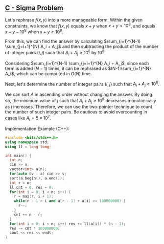## [C - Sigma Problem](https://atcoder.jp/contests/abc353/tasks/abc353_c)


<!-- $f(x, y)$ を扱いやすい形に言い換えましょう。今回の制約の範囲では、$f(x, y)$ は $x+y < 10^8$ のとき $x+y、x + y \ge 10^8$ のとき $x+y-10^8$ に等しいことがわかります。

このことから、$\sum_{i=1}^{N-1} \sum_{j=i+1}^{N} A_i + A_j$ を求め、そこから $A_i + A_j$ が $10^8$ 以上となる整数組 $(i, j) (1 \le i < j \le N)$ の個数 $\times 10^8$ を引けば答えが求まります。

$\sum_{i=1}^{N-1} \sum_{j=i+1}^{N} A_i + A_j$ を考えると、各項が $N-1$ 回加算されることから、これは $(N-1)\sum_{i=1}^{N} A_i$ と言い換えられ、$O(N)$ で求められます。

次に、$A_i + A_j$ が $10^8$ 以上となる整数組 $(i, j) (1 \le i < j \le N)$ の個数を求めましょう。

$A$ を昇順に並び替えても答えは変わらないので昇順に並び替えておきます。すると、$A_i + A_j \ge 10^8$ なる $j$ の最小値は、$i$ が増加するにつれて単調に減少することがわかります。以上から、尺取り法を用いることで条件を満たす整数組の個数を求められます。 $A_i = 5 \times 10^7$ の場合に余計に数えすぎないよう注意してください。

実装例(C++):

```cpp
#include <bits/stdc++.h>
using namespace std;
using ll = long long;

int main() {
  int n;
  cin >> n;
  vector<int> a(n);
  for(auto &v : a) cin >> v;
  sort(a.begin(), a.end());
  int r = n;
  ll cnt = 0, res = 0;
  for(int i = 0; i < n; i++) {
    r = max(r, i + 1);
    while(r - 1 > i and a[r - 1] + a[i] >= 100000000) {
      r--;
    }
    cnt += n - r;
  }
  for(int i = 0; i < n; i++) res += ll(a[i]) * (n - 1);
  res -= cnt * 100000000;
  cout << res << endl;
}

``` -->

Let's rephrase $f(x, y)$ into a more manageable form. Within the given constraints, we know that $f(x, y)$ equals $x+y$ when $x+y < 10^8$, and equals $x+y-10^8$ when $x + y \ge 10^8$.

From this, we can find the answer by calculating $\sum_{i=1}^{N-1} \sum_{j=i+1}^{N} A_i + A_j$ and then subtracting the product of the number of integer pairs $(i, j)$ such that $A_i + A_j \ge 10^8$ by $10^8$.

Considering $\sum_{i=1}^{N-1} \sum_{j=i+1}^{N} A_i + A_j$, since each term is added $(N-1)$ times, it can be rephrased as $(N-1)\sum_{i=1}^{N} A_i$, which can be computed in $O(N)$ time.

Next, let's determine the number of integer pairs $(i, j)$ such that $A_i + A_j \ge 10^8$.

We can sort $A$ in ascending order without changing the answer. By doing so, the minimum value of $j$ such that $A_i + A_j \ge 10^8$ decreases monotonically as $i$ increases. Therefore, we can use the two-pointer technique to count the number of such integer pairs. Be cautious to avoid overcounting in cases like $A_i = 5 \times 10^7$.

Implementation Example (C++):

```cpp
#include <bits/stdc++.h>
using namespace std;
using ll = long long;

int main() {
  int n;
  cin >> n;
  vector<int> a(n);
  for(auto &v : a) cin >> v;
  sort(a.begin(), a.end());
  int r = n;
  ll cnt = 0, res = 0;
  for(int i = 0; i < n; i++) {
    r = max(r, i + 1);
    while(r - 1 > i and a[r - 1] + a[i] >= 100000000) {
      r--;
    }
    cnt += n - r;
  }
  for(int i = 0; i < n; i++) res += ll(a[i]) * (n - 1);
  res -= cnt * 100000000;
  cout << res << endl;
}

```